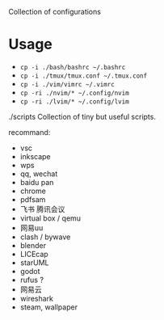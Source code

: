 Collection of configurations
# Usage
- `cp -i ./bash/bashrc ~/.bashrc`
- `cp -i ./tmux/tmux.conf ~/.tmux.conf`
- `cp -i ./vim/vimrc ~/.vimrc`
- `cp -ri ./nvim/* ~/.config/nvim`
- `cp -ri ./lvim/* ~/.config/lvim`

./scripts
Collection of tiny but useful scripts.

recommand:
- vsc
- inkscape
- wps
- qq, wechat
- baidu pan
- chrome
- pdfsam
- 飞书 腾讯会议
- virtual box / qemu
- 网易uu
- clash / bywave
- blender
- LICEcap
- starUML
- godot
- rufus ?
- 网易云
- wireshark
- steam, wallpaper
